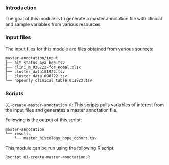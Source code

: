 
### Introduction

The goal of this module is to generate a master annotation file with clinical and sample variables from various resources. 

### Input files 

The input files for this module are files obtained from various sources: 

```
master-annotation/input
├── alt_status_aya_hgg.tsv
├── clini_m_030722-for_Komal.xlsx
├── cluster_data101922.tsv
├── cluster_data_090722.tsv
└── hopeonly_clinical_table_011823.tsv
```

### Scripts

`01-create-master-annotation.R`: This scripts pulls variables of interest from the input files and generates a master annotation file.  

Following is the output of this script:
```
master-annotation
└── results
    └── master_histology_hope_cohort.tsv
```

This module can be run using the following R script:

```
Rscript 01-create-master-annotation.R
```
